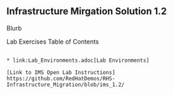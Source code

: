 
Infrastructure Mirgation Solution 1.2
---------------------------------------------------------------------

Blurb

Lab Exercises Table of Contents
~~~~~~~~~~~~~~~~~~~~~~~~~~~~~~~

* link:Lab_Environments.adoc[Lab Environments]

[Link to IMS Open Lab Instructions]
https://github.com/RedHatDemos/RHS-Infrastructure_Migration/blob/ims_1.2/

